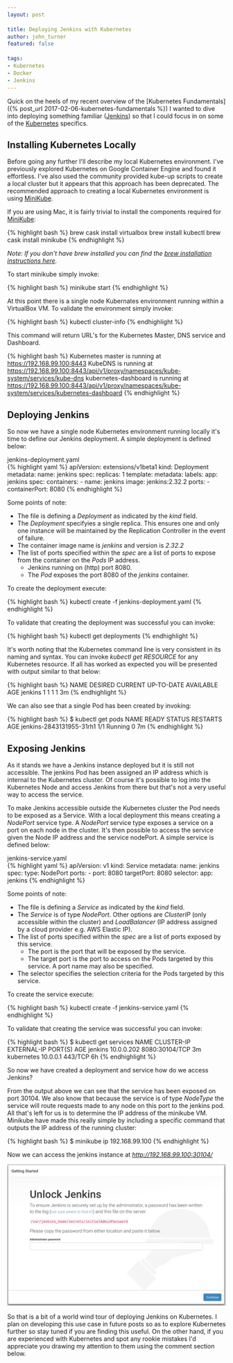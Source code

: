 ```yaml
---
layout: post

title: Deploying Jenkins with Kubernetes
author: john_turner
featured: false

tags:
- Kubernetes
- Docker
- Jenkins
---
```


Quick on the heels of my recent overview of the [Kubernetes Fundamentals]({% post_url 2017-02-06-kubernetes-fundamentals %}) I wanted to dive into deploying something familiar ([Jenkins](https://jenkins.io/)) so that I could focus in on some of the [Kubernetes](https://kubernetes.io) specifics.

## Installing Kubernetes Locally

Before going any further I'll describe my local Kubernetes environment.  I've previously explored Kubernetes on Google Container Engine and found it effortless.  I've also used the community provided kube-up scripts to create a local cluster but it appears that this approach has been deprecated.  The recommended approach to creating a local Kubernetes environment is using [MiniKube](https://kubernetes.io/docs/getting-started-guides/minikube/).

If you are using Mac, it is fairly trivial to install the components required for [MiniKube](https://kubernetes.io/docs/getting-started-guides/minikube/):

{% highlight bash %}
brew cask install virtualbox
brew install kubectl
brew cask install minikube
{% endhighlight %}

*Note: If you don't have brew installed you can find the [brew installation instructions here](http://brew.sh/).*

To start minikube simply invoke:

{% highlight bash %}
minikube start
{% endhighlight %}

At this point there is a single node Kubernates environment running within a VirtualBox VM.  To validate the environment simply invoke:

{% highlight bash %}
kubectl cluster-info
{% endhighlight %}

This command will return URL's for the Kubernetes Master, DNS service and Dashboard.

{% highlight bash %}
Kubernetes master is running at https://192.168.99.100:8443
KubeDNS is running at https://192.168.99.100:8443/api/v1/proxy/namespaces/kube-system/services/kube-dns
kubernetes-dashboard is running at https://192.168.99.100:8443/api/v1/proxy/namespaces/kube-system/services/kubernetes-dashboard
{% endhighlight %}

<!-- more -->

## Deploying Jenkins

So now we have a single node Kubernetes environment running locally it's time to define our Jenkins deployment.  A simple deployment is defined below:

<div class="card mb-3">
  <div class="card-header">
    jenkins-deployment.yaml
  </div>
  <div class="card-block">
{% highlight yaml %}
apiVersion: extensions/v1beta1
kind: Deployment
metadata:
  name: jenkins
spec:
  replicas: 1
  template:
    metadata:
      labels:
        app: jenkins
    spec:
      containers:
      - name: jenkins
        image: jenkins:2.32.2
        ports:
        - containerPort: 8080
{% endhighlight %}
  </div>
</div>

Some points of note:

- The file is defining a *Deployment* as indicated by the *kind* field.
- The *Deployment* specifyies a single replica.  This ensures one and only one instance will be maintained by the Replication Controller in the event of failure.
- The container image name is *jenkins* and version is *2.32.2*
- The list of ports specified within the *spec* are a list of ports to expose from the container on the *Pods* IP address.
  - Jenkins running on (http) port 8080.
  - The *Pod* exposes the port 8080 of the *jenkins* container.

To create the deployment execute:

{% highlight bash %}
kubectl create -f jenkins-deployment.yaml
{% endhighlight %}

To validate that creating the deployment was successful you can invoke:

{% highlight bash %}
kubectl get deployments
{% endhighlight %}

It's worth noting that the Kubernetes command line is very consistent in its naming and syntax.  You can invoke *kubectl get RESOURCE* for any Kubernetes resource.  If all has worked as expected you will be presented with output similar to that below:

{% highlight bash %}
NAME      DESIRED   CURRENT   UP-TO-DATE   AVAILABLE   AGE
jenkins   1         1         1            1           3m
{% endhighlight %}

We can also see that a single Pod has been created by invoking:

{% highlight bash %}
$ kubectl get pods
NAME                       READY     STATUS    RESTARTS   AGE
jenkins-2843131955-31rh1   1/1       Running   0          7m
{% endhighlight %}

## Exposing Jenkins

As it stands we have a Jenkins instance deployed but it is still not accessible.  The jenkins Pod has been assigned an IP address which is internal to the Kubernetes cluster.  Of course it's possible to log into the Kubernetes Node and access Jenkins from there but that's not a very useful way to access the service.

To make Jenkins accessible outside the Kubernetes cluster the Pod needs to be exposed as a Service.  With a local deployment this means creating a *NodePort* service type.  A *NodePort* service type exposes a service on a port on each node in the cluster.  It's then possible to access the service given the Node IP address and the service nodePort.  A simple service is defined below:

<div class="card mb-3">
  <div class="card-header">
    jenkins-service.yaml
  </div>
  <div class="card-block">
{% highlight yaml %}
apiVersion: v1
kind: Service
metadata:
  name: jenkins
spec:
  type: NodePort
  ports:
    - port: 8080
      targetPort: 8080
  selector:
    app: jenkins
{% endhighlight %}
  </div>
</div>

Some points of note:

- The file is defining a *Service* as indicated by the *kind* field.
- The *Service* is of type *NodePort*.  Other options are *ClusterIP* (only accessible within the cluster) and *LoadBalancer* (IP address assigned by a cloud provider e.g. AWS Elastic IP).
- The list of ports specified within the *spec* are a list of ports exposed by this service.
  - The port is the port that will be exposed by the service.
  - The target port is the port to access on the Pods targeted by this service.  A port name may also be specified.
- The selector specifies the selection criteria for the Pods targeted by this service.

To create the service execute:

{% highlight bash %}
kubectl create -f jenkins-service.yaml
{% endhighlight %}

To validate that creating the service was successful you can invoke:

{% highlight bash %}
$ kubectl get services
NAME         CLUSTER-IP   EXTERNAL-IP   PORT(S)          AGE
jenkins      10.0.0.202   <nodes>       8080:30104/TCP   3m
kubernetes   10.0.0.1     <none>        443/TCP          6h
{% endhighlight %}

So now we have created a deployment and service how do we access Jenkins?

From the output above we can see that the service has been exposed on port 30104.  We also know that because the service is of type *NodeType* the service will route requests made to any node on this port to the jenkins pod.  All that's left for us is to determine the IP address of the minikube VM.  Minikube have made this really simple by including a specific command that outputs the IP address of the running cluster:

{% highlight bash %}
$ minikube ip
192.168.99.100
{% endhighlight %}

Now we can access the jenkins instance at *http://192.168.99.100:30104/*

<img src="/assets/img/post/2017-02-07-deploying-jenkins-with-kubernetes/jenkins-getting-started.png" class="img-fluid img-thumbnail mx-5">

So that is a bit of a world wind tour of deploying Jenkins on Kubernetes.  I plan on developing this use case in future posts so as to explore Kubernetes further so stay tuned if you are finding this useful.  On the other hand, if you are experienced with Kubernetes and spot any rookie mistakes I'd appreciate you drawing my attention to them using the comment section below.
